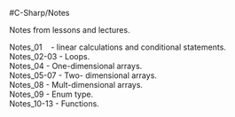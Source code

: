#C-Sharp/Notes

Notes from lessons and lectures.  
  
Notes_01 &nbsp;&nbsp;&nbsp;- linear calculations and conditional statements.  
Notes_02-03 - Loops.  
Notes_04    - One-dimensional arrays.  
Notes_05-07 - Two- dimensional arrays.  
Notes_08	- Mult-dimensional arrays.  
Notes_09	- Enum type.  
Notes_10-13	- Functions.  

